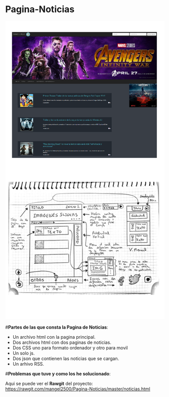 # Pagina-Noticias

![](https://github.com/mangel2500/Pagina-Noticias/blob/master/final.png)

#**Partes de las que consta la Pagina de Noticias**:

  - Un archivo html con la pagina principal.
  - Dos archivos html con dos paginas de noticias.
  - Dos CSS uno para formato ordenador y otro para movil
  - Un solo js.
  - Dos json que contienen las noticias que se cargan.
  - Un arhivo RSS.


#**Problemas que tuve y como los he solucionado**:


Aqui se puede ver el **Rawgit** del proyecto: https://rawgit.com/mangel2500/Pagina-Noticias/master/noticias.html
